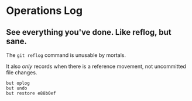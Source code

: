 # Operations Log

## See everything you've done. Like reflog, but sane.

The `git reflog` command is unusable by mortals.

It also _only_ records when there is a reference movement, not uncommitted file changes.

```commands
but oplog
but undo
but restore e88b0ef

```
